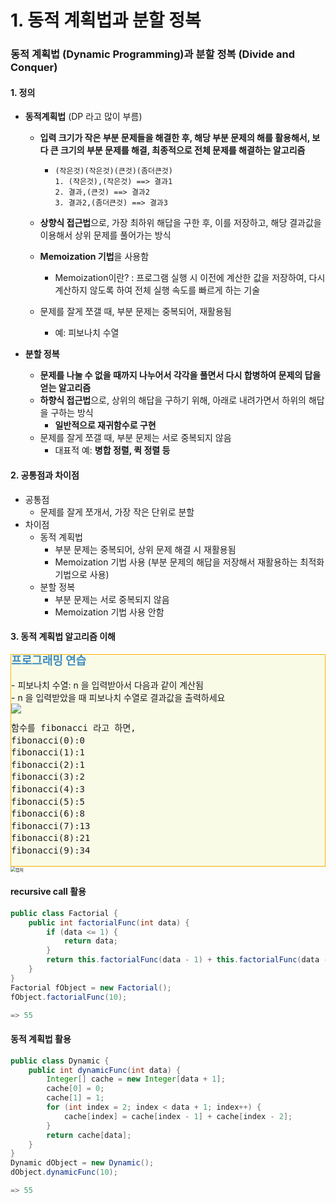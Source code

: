 # 1. 동적 계획법과 분할 정복

### 동적 계획법 (Dynamic Programming)과 분할 정복 (Divide and Conquer)

#### 1. 정의

- **동적계획법** (DP 라고 많이 부름)
  
  - **입력 크기가 작은 부분 문제들을 해결한 후, 해당 부분 문제의 해를 활용해서, 보다 큰 크기의 부분 문제를 해결, 최종적으로 전체 문제를 해결하는 알고리즘**
  
    - ````
      (작은것)(작은것)(큰것)(좀더큰것)
      1. (작은것),(작은것) ==> 결과1
      2. 결과,(큰것) ==> 결과2
      3. 결과2,(좀더큰것) ==> 결과3
      ````
  
  - **상향식 접근법**으로, 가장 최하위 해답을 구한 후, 이를 저장하고, 해당 결과값을 이용해서 상위 문제를 풀어가는 방식 
  
  - **Memoization 기법**을 사용함
    
    - Memoization이란? : 프로그램 실행 시 이전에 계산한 값을 저장하여, 다시 계산하지 않도록 하여 전체 실행 속도를 빠르게 하는 기술
    
  - 문제를 잘게 쪼갤 때, 부분 문제는 중복되어, 재활용됨
    
    - 예: 피보나치 수열
- **분할 정복**
  
  - **문제를 나눌 수 없을 때까지 나누어서 각각을 풀면서 다시 합병하여 문제의 답을 얻는 알고리즘**
  - **하향식 접근법**으로, 상위의 해답을 구하기 위해, 아래로 내려가면서 하위의 해답을 구하는 방식
    - **일반적으로 재귀함수로 구현**
  - 문제를 잘게 쪼갤 때, 부분 문제는 서로 중복되지 않음
    - 대표적 예: **병합 정렬, 퀵 정렬 등**



#### 2. 공통점과 차이점

- 공통점
  - 문제를 잘게 쪼개서, 가장 작은 단위로 분할
- 차이점
  - 동적 계획법
    - 부분 문제는 중복되어, 상위 문제 해결 시 재활용됨
    - Memoization 기법 사용 (부분 문제의 해답을 저장해서 재활용하는 최적화 기법으로 사용)
  - 분할 정복
    - 부분 문제는 서로 중복되지 않음
    - Memoization 기법 사용 안함



#### 3. 동적 계획법 알고리즘 이해

<div class="alert alert-block" style="border: 1px solid #FFB300;background-color:#F9FBE7;font-size:1em;line-height:1.4em">
<font size="4em" style="font-weight:bold;color:#3f8dbf;">프로그래밍 연습</font><br><br>
- 피보나치 수열: n 을 입력받아서 다음과 같이 계산됨<br>
- n 을 입력받았을 때 피보나치 수열로 결과값을 출력하세요<br>
<img src="https://www.fun-coding.org/00_Images/Fibonacci.png" />
<pre>
함수를 fibonacci 라고 하면,
fibonacci(0):0
fibonacci(1):1
fibonacci(2):1
fibonacci(3):2
fibonacci(4):3
fibonacci(5):5
fibonacci(6):8
fibonacci(7):13
fibonacci(8):21
fibonacci(9):34
</pre>
    </div>
<img src="https://user-images.githubusercontent.com/42603919/144591330-2759ee96-28f0-4165-ae02-cdc0235a0c1e.PNG" alt="캡처" style="zoom:50%;" />



#### recursive call 활용

````java
public class Factorial {
    public int factorialFunc(int data) {
        if (data <= 1) {
            return data;
        }
        return this.factorialFunc(data - 1) + this.factorialFunc(data - 2);
    }
}
Factorial fObject = new Factorial();
fObject.factorialFunc(10);

=> 55
````



#### 동적 계획법 활용

````java
public class Dynamic {
    public int dynamicFunc(int data) {
        Integer[] cache = new Integer[data + 1];
        cache[0] = 0;
        cache[1] = 1;
        for (int index = 2; index < data + 1; index++) {
            cache[index] = cache[index - 1] + cache[index - 2];
        }
        return cache[data];
    }   
}
Dynamic dObject = new Dynamic();
dObject.dynamicFunc(10);

=> 55
````